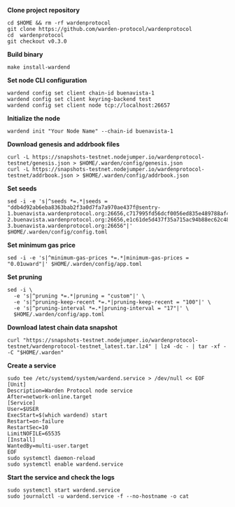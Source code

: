 **Clone project repository**
```
cd $HOME && rm -rf wardenprotocol
git clone https://github.com/warden-protocol/wardenprotocol
cd  wardenprotocol
git checkout v0.3.0
```

**Build binary**
```
make install-wardend
```

**Set node CLI configuration**
```
wardend config set client chain-id buenavista-1
wardend config set client keyring-backend test
wardend config set client node tcp://localhost:26657
```

**Initialize the node**
```
wardend init "Your Node Name" --chain-id buenavista-1
```

**Download genesis and addrbook files**
```
curl -L https://snapshots-testnet.nodejumper.io/wardenprotocol-testnet/genesis.json > $HOME/.warden/config/genesis.json
curl -L https://snapshots-testnet.nodejumper.io/wardenprotocol-testnet/addrbook.json > $HOME/.warden/config/addrbook.json
```

**Set seeds**
```
sed -i -e 's|^seeds *=.*|seeds = "ddb4d92ab6eba8363bab2f3a0d7fa7a970ae437f@sentry-1.buenavista.wardenprotocol.org:26656,c717995fd56dcf0056ed835e489788af4ffd8fe8@sentry-2.buenavista.wardenprotocol.org:26656,e1c61de5d437f35a715ac94b88ec62c482edc166@sentry-3.buenavista.wardenprotocol.org:26656"|' $HOME/.warden/config/config.toml
```
**Set minimum gas price**
```
sed -i -e 's|^minimum-gas-prices *=.*|minimum-gas-prices = "0.01uward"|' $HOME/.warden/config/app.toml
```

**Set pruning**
```
sed -i \
  -e 's|^pruning *=.*|pruning = "custom"|' \
  -e 's|^pruning-keep-recent *=.*|pruning-keep-recent = "100"|' \
  -e 's|^pruning-interval *=.*|pruning-interval = "17"|' \
  $HOME/.warden/config/app.toml
```

**Download latest chain data snapshot**
```
curl "https://snapshots-testnet.nodejumper.io/wardenprotocol-testnet/wardenprotocol-testnet_latest.tar.lz4" | lz4 -dc - | tar -xf - -C "$HOME/.warden"
```

**Create a service**
```
sudo tee /etc/systemd/system/wardend.service > /dev/null << EOF
[Unit]
Description=Warden Protocol node service
After=network-online.target
[Service]
User=$USER
ExecStart=$(which wardend) start
Restart=on-failure
RestartSec=10
LimitNOFILE=65535
[Install]
WantedBy=multi-user.target
EOF
sudo systemctl daemon-reload
sudo systemctl enable wardend.service
```

**Start the service and check the logs**
```
sudo systemctl start wardend.service
sudo journalctl -u wardend.service -f --no-hostname -o cat
```
